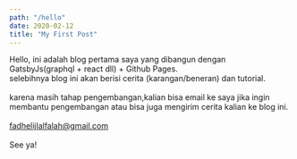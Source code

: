 ```yaml
---
path: "/hello"
date: 2020-02-12
title: "My First Post"
---
```

Hello, ini adalah blog pertama saya yang dibangun dengan GatsbyJs(graphql + react dll) + Github Pages.<br>
selebihnya blog ini akan berisi cerita (karangan/beneran) dan tutorial.<br>
<br>
karena masih tahap pengembangan,kalian bisa email ke saya jika ingin membantu pengembangan atau bisa juga mengirim cerita kalian ke blog ini.<br>
<br>
fadhelijlalfalah@gmail.com<br>
<br>
See ya!